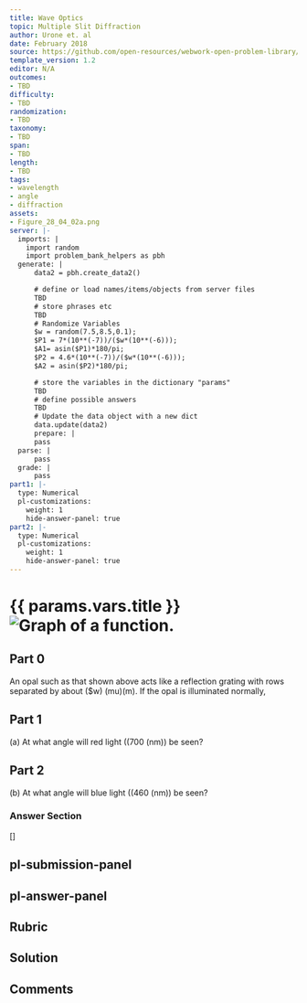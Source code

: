 ```yaml
---
title: Wave Optics
topic: Multiple Slit Diffraction
author: Urone et. al
date: February 2018
source: https://github.com/open-resources/webwork-open-problem-library/tree/master/Contrib/BrockPhysics/College_Physics_Urone/27.Wave_Optics/Multiple_Slit_Diffraction/NU_U17-27-04-012.pg
template_version: 1.2
editor: N/A
outcomes:
- TBD
difficulty:
- TBD
randomization:
- TBD
taxonomy:
- TBD
span:
- TBD
length:
- TBD
tags:
- wavelength
- angle
- diffraction
assets:
- Figure_28_04_02a.png
server: |-
  imports: |
    import random
    import problem_bank_helpers as pbh
  generate: |
      data2 = pbh.create_data2()

      # define or load names/items/objects from server files
      TBD
      # store phrases etc
      TBD
      # Randomize Variables
      $w = random(7.5,8.5,0.1);
      $P1 = 7*(10**(-7))/($w*(10**(-6)));
      $A1= asin($P1)*180/pi;
      $P2 = 4.6*(10**(-7))/($w*(10**(-6)));
      $A2 = asin($P2)*180/pi;

      # store the variables in the dictionary "params"
      TBD
      # define possible answers
      TBD
      # Update the data object with a new dict
      data.update(data2)
      prepare: |
      pass
  parse: |
      pass
  grade: |
      pass
part1: |-
  type: Numerical
  pl-customizations:
    weight: 1
    hide-answer-panel: true
part2: |-
  type: Numerical
  pl-customizations:
    weight: 1
    hide-answer-panel: true
---
```


# {{ params.vars.title }}![Graph of a function.](Figure_28_04_02a.png)

## Part 0 
An opal such as that shown above acts like a reflection grating with rows separated by about ($w) (mu)(m). If the opal is illuminated normally, 
## Part 1 
(a) At what angle will red light ((700 (nm)) be seen? 
## Part 2 
(b) At what angle will blue light ((460 (nm)) be seen? 


### Answer Section 
[]

## pl-submission-panel 


## pl-answer-panel 


## Rubric 


## Solution 


## Comments 


